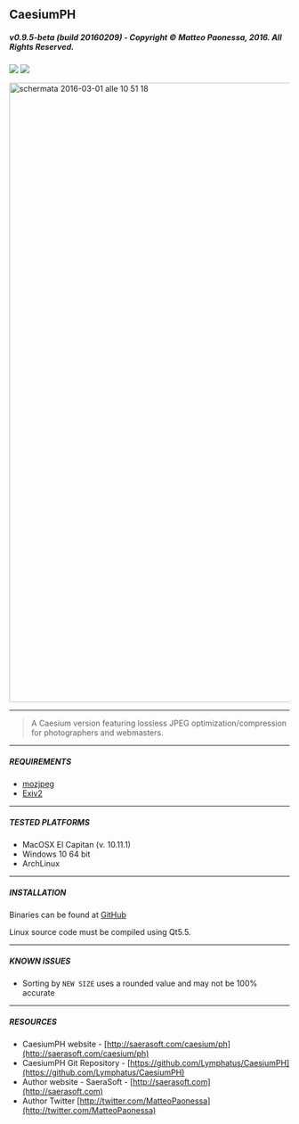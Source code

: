 ## CaesiumPH
##### v0.9.5-beta (build 20160209) - Copyright &copy; Matteo Paonessa, 2016. All Rights Reserved.

[<img src="https://img.shields.io/badge/Donate-Flattr%20this!-brightgreen.svg">](https://flattr.com/submit/auto?user_id=Lymphatus&url=https://github.com/Lymphatus/CaesiumPH&title=CaesiumPH&tags=github&category=software)
[<img src="https://img.shields.io/badge/Donate-PayPal-blue.svg">](https://www.paypal.me/MPaonessa)



<img width="1112" alt="schermata 2016-03-01 alle 10 51 18" src="https://cloud.githubusercontent.com/assets/12133996/13423604/249601f4-df9c-11e5-8abb-b0fea22b62b0.png">

----------

> A Caesium version featuring lossless JPEG optimization/compression for photographers and webmasters.

----------

##### REQUIREMENTS
* [mozjpeg](https://github.com/mozilla/mozjpeg)
* [Exiv2](http://www.exiv2.org/)

----------

##### TESTED PLATFORMS
* MacOSX El Capitan (v. 10.11.1)
* Windows 10 64 bit
* ArchLinux

----------

##### INSTALLATION
Binaries can be found at [GitHub](https://github.com/Lymphatus/CaesiumPH/releases/latest)

Linux source code must be compiled using Qt5.5.

----------

##### KNOWN ISSUES
- Sorting by ```NEW SIZE``` uses a rounded value and may not be 100% accurate

----------

##### RESOURCES
* CaesiumPH website - [http://saerasoft.com/caesium/ph](http://saerasoft.com/caesium/ph)
* CaesiumPH Git Repository - [https://github.com/Lymphatus/CaesiumPH](https://github.com/Lymphatus/CaesiumPH)
* Author website - SaeraSoft - [http://saerasoft.com](http://saerasoft.com)
* Author Twitter [http://twitter.com/MatteoPaonessa](http://twitter.com/MatteoPaonessa)
